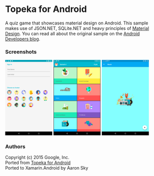 # Topeka for Android

A quiz game that showcases material design on Android. This sample makes use of JSON.NET, SQLite.NET and heavy principles of [Material Design](https://www.google.com/design/spec/material-design/introduction.html). You can read all about the original sample on the [Android Developers blog](http://android-developers.blogspot.co.uk/2015/06/more-material-design-with-topeka-for_16.html).

### Screenshots

<img src="Screenshots/Screenshot1.png" width="30%" /> 
<img src="Screenshots/Screenshot2.png" width="30%" /> 
<img src="Screenshots/Screenshot3.png" width="30%" /> 

### Authors

Copyright (c) 2015 Google, Inc.  
Ported from [Topeka for Android](https://github.com/googlesamples/android-topeka)  
Ported to Xamarin.Android by Aaron Sky  
